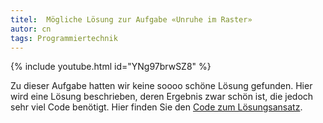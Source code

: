 ```yaml
---
titel:  Mögliche Lösung zur Aufgabe «Unruhe im Raster»
autor: cn
tags: Programmiertechnik
---
```


{% include youtube.html id="YNg97brwSZ8" %}

Zu dieser Aufgabe hatten wir keine soooo schöne Lösung gefunden. Hier wird eine Lösung beschrieben, deren Ergebnis zwar schön ist, die jedoch sehr viel Code benötigt. Hier finden Sie den [Code zum Lösungsansatz](https://git.coco.study/cnoss/startercode/tree/master/p3.3-unruhe).